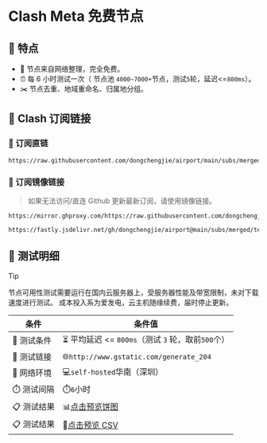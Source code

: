 # Clash Meta 免费节点

## 🦄 特点

- 🎁 节点来自网络整理，完全免费。
- ⏰ 每 6 小时测试一次（ 节点池 `4000~7000+`节点，测试`5`轮，延迟<=`800ms`）。
- ✂️ 节点去重、地域重命名、归属地分组。

## 📎 Clash 订阅链接

### 🔗 订阅直链

```
https://raw.githubusercontent.com/dongchengjie/airport/main/subs/merged/tested_within.yaml
```

### 🚀 订阅镜像链接

> 如果无法访问/直连 Github 更新最新订阅，请使用镜像链接。

```
https://mirror.ghproxy.com/https://raw.githubusercontent.com/dongchengjie/airport/main/subs/merged/tested_within.yaml
```

```
https://fastly.jsdelivr.net/gh/dongchengjie/airport@main/subs/merged/tested_within.yaml
```

## 🧪 测试明细

> [!Tip]
> 节点可用性测试需要运行在国内云服务器上，受服务器性能及带宽限制，未对下载速度进行测试。
> 成本投入系为爱发电，云主机随缘续费，届时停止更新。

| 条件        | 条件值                                                                                                |
| ----------- | ----------------------------------------------------------------------------------------------------- |
| 🧪 测试条件 | ⏳ 平均延迟 <= `800ms`（测试 `3` 轮，取前`500`个）                                                    |
| 🔗 测试链接 | 🌐`http://www.gstatic.com/generate_204`                                                               |
| 📶 网络环境 | 💻`self-hosted`华南（深圳）                                                                           |
| ⏱️ 测试间隔 | ⏱️`6`小时                                                                                             |
| 📋 测试结果 | 📊[点击预览饼图](https://github.com/dongchengjie/airport/blob/main/subs/statistics/tested_within.md)  |
| 📋 测试结果 | 💾[点击预览 CSV](https://github.com/dongchengjie/airport/blob/main/subs/statistics/tested_within.csv) |
